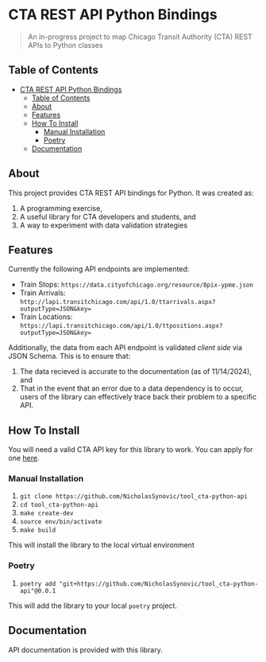# CTA REST API Python Bindings

> An in-progress project to map Chicago Transit Authority (CTA) REST APIs to
> Python classes

## Table of Contents

- [CTA REST API Python Bindings](#cta-rest-api-python-bindings)
  - [Table of Contents](#table-of-contents)
  - [About](#about)
  - [Features](#features)
  - [How To Install](#how-to-install)
    - [Manual Installation](#manual-installation)
    - [Poetry](#poetry)
  - [Documentation](#documentation)

## About

This project provides CTA REST API bindings for Python. It was created as:

1. A programming exercise,
1. A useful library for CTA developers and students, and
1. A way to experiment with data validation strategies

## Features

Currently the following API endpoints are implemented:

- Train Stops: `https://data.cityofchicago.org/resource/8pix-ypme.json`
- Train Arrivals:
  `http://lapi.transitchicago.com/api/1.0/ttarrivals.aspx?outputType=JSON&key=`
- Train Locations:
  `https://lapi.transitchicago.com/api/1.0/ttpositions.aspx?outputType=JSON&key=`

Additionally, the data from each API endpoint is validated *client side* via
JSON Schema. This is to ensure that:

1. The data recieved is accurate to the documentation (as of 11/14/2024), and
1. That in the event that an error due to a data dependency is to occur, users
   of the library can effectively trace back their problem to a specific API.

## How To Install

You will need a valid CTA API key for this library to work. You can apply for
one [here](https://www.transitchicago.com/developers/traintrackerapply/).

### Manual Installation

1. `git clone https://github.com/NicholasSynovic/tool_cta-python-api`
1. `cd tool_cta-python-api`
1. `make create-dev`
1. `source env/bin/activate`
1. `make build`

This will install the library to the local virtual environment

### Poetry

1. `poetry add "git+https://github.com/NicholasSynovic/tool_cta-python-api"@0.0.1`

This will add the library to your local `poetry` project.

## Documentation

API documentation is provided with this library.
